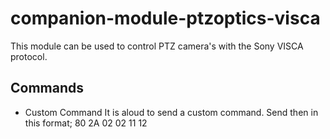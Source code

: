 # companion-module-ptzoptics-visca

This module can be used to control PTZ camera's with the Sony VISCA protocol.

## Commands

- Custom Command
It is aloud to send a custom command. Send then in this format;
80 2A 02 02 11 12
